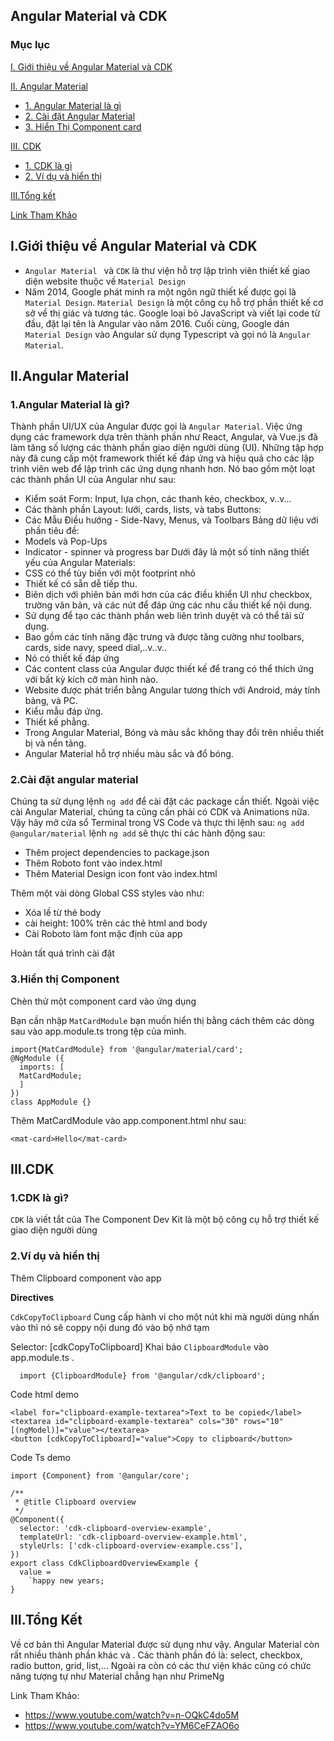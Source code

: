 ## Angular Material và CDK

### Mục lục
[I. Giới thiệu về Angular Material và CDK](#material&cdk)

[II. Angular Material](#material)
- [1. Angular Material là gì](#dinhnghia1)
- [2. Cài đặt Angular Material](#caidat)
- [3. Hiển Thị Component card](#hienthi1)

[III. CDK](#cdk)
- [1. CDK là gì ](#dinhnghia2)
- [2. Ví dụ và hiển thị](#hienthi2)
	
[III.Tổng kết](#tongket)

[Link Tham Khảo](#thamkhao)

<a name="material&cdk"></a>
## I.Giới thiệu về Angular Material và CDK
- `Angular Material ` và `CDK` là thư viện hỗ trợ lập trình viên thiết kế giao diện website thuộc về  `Material Design`
- Năm 2014, Google phát minh ra một ngôn ngữ thiết kế được gọi là `Material Design`. `Material Design` là một công cụ hỗ trợ phần thiết kế cơ sở về thị giác và tương tác.
Google loại bỏ JavaScript và viết lại code từ đầu, đặt lại tên là Angular vào năm 2016. Cuối cùng, Google dán `Material Design` vào Angular sử dụng Typescript và gọi nó là `Angular Material`.

<a name="material"></a>
## II.Angular Material
<a name="dinhnghia1"></a>
### 1.Angular Material là gì?
Thành phần UI/UX của Angular được gọi là `Angular Material`. Việc ứng dụng các framework dựa trên thành phần như React, Angular, và Vue.js đã làm tăng số lượng các thành phần giao diện người dùng (UI). Những tập hợp này đã cung cấp một framework thiết kế đáp ứng và hiệu quả cho các lập trình viên web để lập trình các ứng dụng nhanh hơn.
Nó bao gồm một loạt các thành phần UI của Angular như sau:
- Kiểm soát Form: Input, lựa chọn, các thanh kéo, checkbox, v..v...
- Các thành phần Layout: lưới, cards, lists, và tabs
Buttons:
- Các Mẫu Điều hướng - Side-Navy, Menus, và Toolbars
Bảng dữ liệu với phần tiêu đề:
- Models và Pop-Ups
- Indicator - spinner và progress bar
Dưới đây là một số tính năng thiết yếu của Angular Materials:
- CSS có thể tùy biến với một footprint nhỏ
- Thiết kế có sẵn dễ tiếp thu.
- Biên dịch với phiên bản mới hơn của các điều khiển UI như checkbox, trường văn bản, và các nút để đáp ứng các nhu cầu thiết kế nội dung.
- Sử dụng để tạo các thành phần web liên trình duyệt và có thể tái sử dụng.
- Bao gồm các tính năng đặc trưng và được tăng cường như toolbars, cards, side navy, speed dial,..v..v..
- Nó có thiết kế đáp ứng
- Các content class của Angular được thiết kế để trang có thể thích ứng với bất kỳ kích cỡ màn hình nào.
- Website được phát triển bằng Angular tương thích với Android, máy tính bảng, và PC.
- Kiểu mẫu đáp ứng.
- Thiết kế phẳng.
- Trong Angular Material, Bóng và màu sắc không thay đổi trên nhiều thiết bị và nền tảng.
- Angular Material hỗ trợ nhiều màu sắc và đổ bóng.

<a name="caidat"></a>
### 2.Cài đặt angular material

Chúng ta sử dụng lệnh `ng add` để cài đặt các package cần thiết. Ngoài việc cài Angular Material, chúng ta cũng cần phải có CDK và Animations nữa.
Vậy hãy mở cửa sổ Terminal trong VS Code và thực thi lệnh sau:
```ng add @angular/material```
lệnh `ng add` sẽ thực thi các hành động sau:

- Thêm project dependencies to package.json
- Thêm Roboto font vào index.html
- Thêm Material Design icon font vào index.html

 Thêm một vài dòng Global CSS styles vào như:
 - Xóa lề từ thẻ body
 - cài height: 100% trên các thẻ html and body
 - Cài Roboto làm font mặc định của app
 
Hoàn tất quá trình cài đặt

<a name="hienthi1"></a>
### 3.Hiển thị Component

Chèn thử một component card vào ứng dụng

Bạn cần nhập  `MatCardModule` bạn muốn hiển thị bằng cách thêm các dòng sau vào app.module.ts trong tệp của mình.

```
import{MatCardModule} from '@angular/material/card';
@NgModule ({
  imports: [
  MatCardModule;
  ]
})
class AppModule {} 
```
Thêm MatCardModule vào app.component.html như sau:
```
<mat-card>Hello</mat-card>
```
<a name="cdk"></a>
## III.CDK
<a name="dinhnghia2"></a>
### 1.CDK là gì?
`CDK` là viết tắt của The Component Dev Kit là một bộ công cụ hỗ trợ thiết kế giao diện người dùng
<a name="hienthi2"></a>
### 2.Ví dụ và hiển thị
Thêm Clipboard component vào app

**Directives**
  
 `CdkCopyToClipboard`
Cung cấp hành vi cho một nút khi mà người dùng nhấn vào thì nó sẽ coppy nội dung đó vào bộ nhớ tạm
  
Selector: [cdkCopyToClipboard]
Khai báo `ClipboardModule` vào  app.module.ts .

```
  import {ClipboardModule} from '@angular/cdk/clipboard';
```
Code html demo

```
<label for="clipboard-example-textarea">Text to be copied</label>
<textarea id="clipboard-example-textarea" cols="30" rows="10" [(ngModel)]="value"></textarea>
<button [cdkCopyToClipboard]="value">Copy to clipboard</button>

```
Code Ts demo
```
import {Component} from '@angular/core';

/**
 * @title Clipboard overview
 */
@Component({
  selector: 'cdk-clipboard-overview-example',
  templateUrl: 'cdk-clipboard-overview-example.html',
  styleUrls: ['cdk-clipboard-overview-example.css'],
})
export class CdkClipboardOverviewExample {
  value =
    `happy new years;
}

```
<a name="tongket"></a>
## III.Tổng Kết
Về cơ bản thì Angular Material được sử dụng như vậy. Angular Material còn rất nhiều thành phần khác và . Các thành phần đó là: select, checkbox, radio button, 
grid, list,... Ngoài ra còn có các thư viện khác cũng có chức năng tượng tự như Material chẳng hạn như PrimeNg

<a name="thamkhao"></a>

Link Tham Khảo:
 - https://www.youtube.com/watch?v=n-OQkC4do5M
 - https://www.youtube.com/watch?v=YM6CeFZAO6o

















